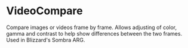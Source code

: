 # VideoCompare

Compare images or videos frame by frame. Allows adjusting of color, gamma and contrast to help show differences between the two frames. Used in Blizzard's Sombra ARG.
